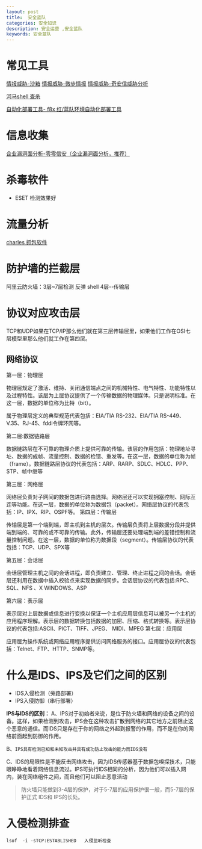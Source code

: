 ```yaml
---
layout: post
title:  安全蓝队
categories: 安全知识
description: 安全运营 ,安全蓝队
keywords: 安全蓝队
---
```


# 常见工具

[情报威胁-沙箱](https://s.threatbook.cn/report/url/11b18b03b6719b85aeea2acaef073033)
[情报威胁-微步情报](https://x.threatbook.cn/)
[情报威胁-奇安信威胁分析](https://ti.qianxin.com/)

[河马shell 查杀](https://www.shellpub.com/)

[自动化部署工具- f8x 红/蓝队环境自动化部署工具](https://github.com/FunnyWolf/f8x.git)

# 信息收集
[企业漏洞面分析-零零信安（企业漏洞面分析，推荐）](https://0.zone/)

# 杀毒软件

- ESET 检测效果好

# 流量分析
[charles 抓包软件
](https://www.charlesproxy.com/download/)

# 防护墙的拦截层

阿里云防火墙：3层~7层检测
反弹 shell 4层--传输层

# 协议对应攻击层
TCP和UDP如果在TCP/IP那么他们就在第三层传输层里，如果他们工作在OSI七层模型里那么他们就工作在第四层。


## 网络协议

第一层：物理层

物理层规定了激活、维持、关闭通信端点之间的机械特性、电气特性、功能特性以及过程特性。该层为上层协议提供了一个传输数据的物理媒体。只是说明标准。在这一层，数据的单位称为比特（bit）。

属于物理层定义的典型规范代表包括：EIA/TIA RS-232、EIA/TIA RS-449、V.35、RJ-45、fddi令牌环网等。

第二层:数据链路层

数据链路层在不可靠的物理介质上提供可靠的传输。该层的作用包括：物理地址寻址、数据的成帧、流量控制、数据的检错、重发等。在这一层，数据的单位称为帧（frame）。数据链路层协议的代表包括：ARP、RARP、SDLC、HDLC、PPP、STP、帧中继等

第三层：网络层

网络层负责对子网间的数据包进行路由选择。网络层还可以实现拥塞控制、网际互连等功能。在这一层，数据的单位称为数据包（packet）。网络层协议的代表包括：IP、IPX、RIP、OSPF等。
第四层：传输层

传输层是第一个端到端，即主机到主机的层次。传输层负责将上层数据分段并提供端到端的、可靠的或不可靠的传输。此外，传输层还要处理端到端的差错控制和流量控制问题。在这一层，数据的单位称为数据段（segment）。传输层协议的代表包括：TCP、UDP、SPX等

第五层：会话层

会话层管理主机之间的会话进程，即负责建立、管理、终止进程之间的会话。会话层还利用在数据中插入校验点来实现数据的同步。会话层协议的代表包括:RPC、SQL、NFS 、X WINDOWS、ASP

第六层：表示层

表示层对上层数据或信息进行变换以保证一个主机应用层信息可以被另一个主机的应用程序理解。表示层的数据转换包括数据的加密、压缩、格式转换等。表示层协议的代表包括:ASCII、PICT、TIFF、JPEG、 MIDI、MPEG
第七层：应用层

应用层为操作系统或网络应用程序提供访问网络服务的接口。应用层协议的代表包括：Telnet、FTP、HTTP、SNMP等。


# 什么是IDS、IPS及它们之间的区别

- IDS入侵检测（旁路部署）
- IPS入侵防御（串行部署）

**IPS与IDS的区别：**
A、IPS对于初始者来说，是位于防火墙和网络的设备之间的设备。这样，如果检测到攻击，IPS会在这种攻击扩散到网络的其它地方之前阻止这个恶意的通信。而IDS只是存在于你的网络之外起到报警的作用，而不是在你的网络前面起到防御的作用。

B、`IPS具有检测已知和未知攻击并具有成功防止攻击的能力而IDS没有`

C、IDS的局限性是不能反击网络攻击，因为IDS传感器基于数据包嗅探技术，只能眼睁睁地看着网络信息流过。IPS可执行IDS相同的分析，因为他们可以插入网内，装在网络组件之间，而且他们可以阻止恶意活动

> 防火墙只能做到3-4层的保护，对于5-7层的应用保护很一般，而5-7层的保护正式 IDS和 IPS的长处。

# 入侵检测排查

```lsof  -i -sTCP:ESTABLISHED   入侵监听检查```
